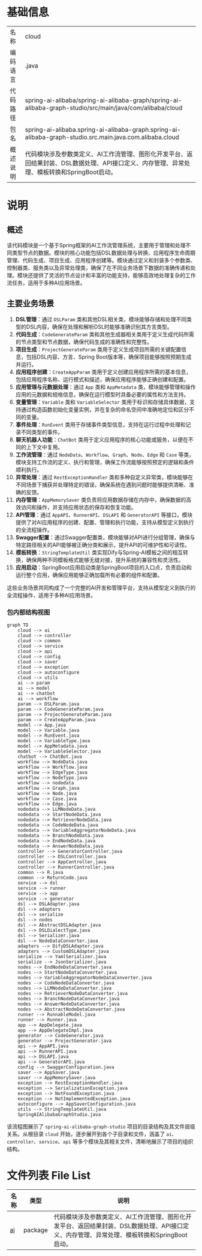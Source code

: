 # 基础信息

|      |      |
|------|------|
| 名称 | cloud |
| 编码语言 | .java |
| 代码路径 | spring-ai-alibaba/spring-ai-alibaba-graph/spring-ai-alibaba-graph-studio/src/main/java/com/alibaba/cloud |
| 包名 | spring-ai-alibaba.spring-ai-alibaba-graph.spring-ai-alibaba-graph-studio.src.main.java.com.alibaba.cloud |
| 概述说明 | 代码模块涉及参数类定义、AI工作流管理、图形化开发平台、返回结果封装、DSL数据处理、API接口定义、内存管理、异常处理、模板转换和SpringBoot启动。 |

# 说明

## 概述
该代码模块是一个基于Spring框架的AI工作流管理系统，主要用于管理和处理不同类型节点的数据。模块的核心功能包括DSL数据处理与转换、应用程序生命周期管理、代码生成、项目生成、应用程序创建等。模块通过定义和封装多个参数类、控制器类、服务类以及异常处理类，确保了在不同业务场景下数据的准确传递和处理。模块还提供了灵活的节点设计和丰富的功能支持，能够高效地处理复杂的工作流任务，适用于多种AI应用场景。

## 主要业务场景
1. **DSL管理**：通过 `DSLParam` 类和其他DSL相关类，模块能够存储和处理不同类型的DSL内容，确保在处理和解析DSL时能够准确识别其方言类型。
2. **代码生成**：`CodeGenerateParam` 类和其他生成器相关类用于定义生成代码所需的节点类型和节点数据，确保代码生成的准确性和完整性。
3. **项目生成**：`ProjectGenerateParam` 类用于定义生成项目所需的关键配置信息，包括DSL内容、方言、Spring Boot版本等，确保项目能够按照预期生成并运行。
4. **应用程序创建**：`CreateAppParam` 类用于定义创建应用程序所需的基本信息，包括应用程序名称、运行模式和描述，确保应用程序能够正确创建和配置。
5. **应用管理与元数据处理**：通过 `App` 类和 `AppMetadata` 类，模块能够管理和操作应用的元数据和规格信息，确保在运行模型时具备必要的属性和方法支持。
6. **变量管理**：`Variable` 类和 `VariableSelector` 类用于标识和存储具体数据，支持通过构造函数初始化变量实例，并在复杂的命名空间中准确地定位和区分不同的变量。
7. **事件处理**：`RunEvent` 类用于存储事件类型信息，支持在运行过程中处理和记录不同类型的事件。
8. **聊天机器人功能**：`ChatBot` 类用于定义应用程序的核心功能或服务，以便在不同的上下文中复用。
9. **工作流管理**：通过 `NodeData`、`Workflow`、`Graph`、`Node`、`Edge` 和 `Case` 等类，模块支持工作流的定义、执行和管理，确保工作流能够按照预定的逻辑和条件顺利执行。
10. **异常处理**：通过 `RestExceptionHandler` 类和多种自定义异常类，模块能够在不同场景下捕获并处理特定的错误，确保系统在遇到问题时能够提供清晰、准确的反馈。
11. **内存管理**：`AppMemorySaver` 类负责将应用数据存储在内存中，确保数据的高效访问和操作，并支持应用状态的保存和恢复功能。
12. **API管理**：通过 `AppAPI`、`RunnerAPI`、`DSLAPI` 和 `GeneratorAPI` 等接口，模块提供了对AI应用程序的创建、配置、管理和执行功能，支持从模型定义到执行的全流程操作。
13. **Swagger配置**：通过Swagger配置类，模块能够对API进行分组管理，确保与特定路径相关的API能够被正确分类和展示，提升API的可维护性和可读性。
14. **模板转换**：`StringTemplateUtil` 类实现Dify与Spring-AI模板之间的相互转换，确保两种不同模板格式能够无缝对接，提升系统的兼容性和灵活性。
15. **应用启动**：SpringBoot应用启动类是SpringBoot项目的入口点，负责启动和运行整个应用，确保应用能够正确加载所有必要的组件和配置。

这些业务场景共同构成了一个完整的AI开发和管理平台，支持从模型定义到执行的全流程操作，适用于多种AI应用场景。


### 包内部结构视图

```mermaid
graph TD
    cloud --> ai
    cloud --> controller
    cloud --> common
    cloud --> service
    cloud --> api
    cloud --> config
    cloud --> saver
    cloud --> exception
    cloud --> autoconfigure
    cloud --> utils
    ai --> param
    ai --> model
    ai --> chatbot
    ai --> workflow
    param --> DSLParam.java
    param --> CodeGenerateParam.java
    param --> ProjectGenerateParam.java
    param --> CreateAppParam.java
    model --> App.java
    model --> Variable.java
    model --> RunEvent.java
    model --> VariableType.java
    model --> AppMetadata.java
    model --> VariableSelector.java
    chatbot --> ChatBot.java
    workflow --> NodeData.java
    workflow --> Workflow.java
    workflow --> EdgeType.java
    workflow --> NodeType.java
    workflow --> nodedata
    workflow --> Graph.java
    workflow --> Node.java
    workflow --> Case.java
    workflow --> Edge.java
    nodedata --> LLMNodeData.java
    nodedata --> StartNodeData.java
    nodedata --> RetrieverNodeData.java
    nodedata --> CodeNodeData.java
    nodedata --> VariableAggregatorNodeData.java
    nodedata --> BranchNodeData.java
    nodedata --> EndNodeData.java
    nodedata --> AnswerNodeData.java
    controller --> GeneratorController.java
    controller --> DSLController.java
    controller --> AppController.java
    controller --> RunnerController.java
    common --> R.java
    common --> ReturnCode.java
    service --> dsl
    service --> runner
    service --> app
    service --> generator
    dsl --> DSLAdapter.java
    dsl --> adapters
    dsl --> serialize
    dsl --> nodes
    dsl --> AbstractDSLAdapter.java
    dsl --> DSLDialectType.java
    dsl --> Serializer.java
    dsl --> NodeDataConverter.java
    adapters --> DifyDSLAdapter.java
    adapters --> CustomDSLAdapter.java
    serialize --> YamlSerializer.java
    serialize --> JsonSerializer.java
    nodes --> EndNodeDataConverter.java
    nodes --> StartNodeDataConverter.java
    nodes --> VariableAggregatorNodeDataConverter.java
    nodes --> CodeNodeDataConverter.java
    nodes --> LLMNodeDataConverter.java
    nodes --> RetrieverNodeDataConverter.java
    nodes --> BranchNodeDataConverter.java
    nodes --> AnswerNodeDataConverter.java
    nodes --> AbstractNodeDataConverter.java
    runner --> RunnableModel.java
    runner --> Runner.java
    app --> AppDelegate.java
    app --> AppDelegateImpl.java
    generator --> CodeGenerator.java
    generator --> ProjectGenerator.java
    api --> AppAPI.java
    api --> RunnerAPI.java
    api --> DSLAPI.java
    api --> GeneratorAPI.java
    config --> SwaggerConfiguration.java
    saver --> AppSaver.java
    saver --> AppMemorySaver.java
    exception --> RestExceptionHandler.java
    exception --> SerializationException.java
    exception --> NotFoundException.java
    exception --> NotImplementedException.java
    autoconfigure --> AppSaverConfiguration.java
    utils --> StringTemplateUtil.java
    SpringAIAlibabaGraphStudio.java
```

该流程图展示了 `spring-ai-alibaba-graph-studio` 项目的目录结构及其文件层级关系。从根目录 `cloud` 开始，逐步展开到各个子目录和文件，涵盖了 `ai`、`controller`、`service`、`api` 等多个模块及其相关文件，清晰地展示了项目的组织结构。

# 文件列表 File List

| 名称   | 类型  | 说明 |
|-------|------|-------------|
| [ai](ai/_module.md) | package | 代码模块涉及参数类定义、AI工作流管理、图形化开发平台、返回结果封装、DSL数据处理、API接口定义、内存管理、异常处理、模板转换和SpringBoot启动。 |


